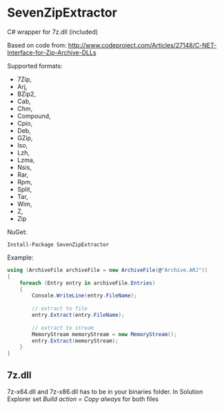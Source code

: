 # SevenZipExtractor
C# wrapper for 7z.dll (included) 

Based on code from: http://www.codeproject.com/Articles/27148/C-NET-Interface-for-Zip-Archive-DLLs

Supported formats:
* 7Zip,
* Arj,
* BZip2,
* Cab,
* Chm,
* Compound,
* Cpio,
* Deb,
* GZip,
* Iso,
* Lzh,
* Lzma,
* Nsis,
* Rar,
* Rpm,
* Split,
* Tar,
* Wim,
* Z,
* Zip

NuGet:
```
Install-Package SevenZipExtractor
```

Example:

```cs
using (ArchiveFile archiveFile = new ArchiveFile(@"Archive.ARJ"))
{
    foreach (Entry entry in archiveFile.Entries)
    {
        Console.WriteLine(entry.FileName);
        
        // extract to file
        entry.Extract(entry.FileName);
        
        // extract to stream
        MemoryStream memoryStream = new MemoryStream();
        entry.Extract(memoryStream);
    }
}

```

## 7z.dll
7z-x64.dll and 7z-x86.dll has to be in your binaries folder. In Solution Explorer set *Build action = Copy always* for both files
